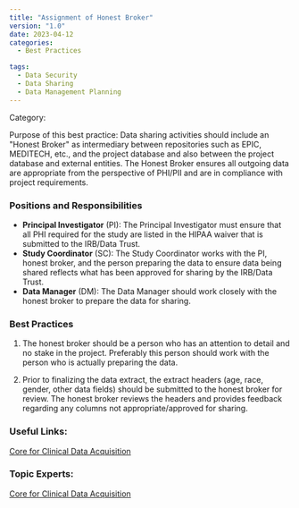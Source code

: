 ```yaml
---
title: "Assignment of Honest Broker"
version: "1.0"
date: 2023-04-12
categories:
  - Best Practices

tags:
  - Data Security
  - Data Sharing
  - Data Management Planning
---
```


Category:

Purpose of this best practice:  Data sharing activities should include an "Honest Broker" as intermediary between repositories such as EPIC, MEDITECH, etc., and the project database and also between the project database and external entities. The Honest Broker ensures all outgoing data are appropriate from the perspective of PHI/PII and are in compliance with project requirements.




### Positions and Responsibilities

  - **Principal Investigator** (PI): The Principal Investigator must ensure that all PHI required for the study are listed in the HIPAA waiver that is submitted to the IRB/Data Trust.
  - **Study Coordinator** (SC): The Study Coordinator works with the PI, honest broker, and the person preparing the data to ensure data being shared reflects what has been approved for sharing by the IRB/Data Trust.
  - **Data Manager** (DM): The Data Manager should work closely with the honest broker to prepare the data for sharing.




### Best Practices

  1. The honest broker should be a person who has an attention to detail and no stake in the project. Preferably this person should work with the person who is actually preparing the data. 

  2. Prior to finalizing the data extract, the extract headers (age, race, gender, other data fields) should be submitted to the honest broker for review. The honest broker reviews the headers and provides feedback regarding any columns not appropriate/approved for sharing. 




### Useful Links:

  [Core for Clinical Data Acquisition](https://ictr.johnshopkins.edu/programs_resources/programs-resources/i2c/center-for-clinical-data-analysis-ccda/)




### Topic Experts:

  [Core for Clinical Data Acquisition](https://ictr.johnshopkins.edu/programs_resources/programs-resources/i2c/center-for-clinical-data-analysis-ccda/)
